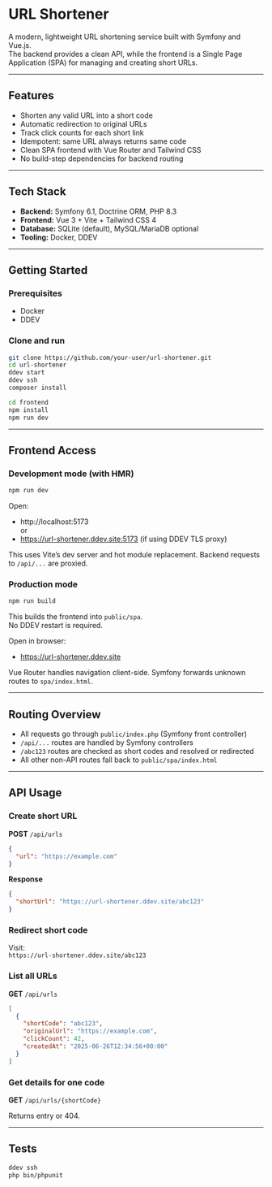 # URL Shortener

A modern, lightweight URL shortening service built with Symfony and Vue.js.  
The backend provides a clean API, while the frontend is a Single Page Application (SPA) for managing and creating short URLs.

---

## Features

- Shorten any valid URL into a short code
- Automatic redirection to original URLs
- Track click counts for each short link
- Idempotent: same URL always returns same code
- Clean SPA frontend with Vue Router and Tailwind CSS
- No build-step dependencies for backend routing

---

## Tech Stack

- **Backend:** Symfony 6.1, Doctrine ORM, PHP 8.3
- **Frontend:** Vue 3 + Vite + Tailwind CSS 4
- **Database:** SQLite (default), MySQL/MariaDB optional
- **Tooling:** Docker, DDEV

---

## Getting Started

### Prerequisites

- Docker
- DDEV

### Clone and run

```bash
git clone https://github.com/your-user/url-shortener.git
cd url-shortener
ddev start
ddev ssh
composer install

cd frontend
npm install
npm run dev
```

---

## Frontend Access

### Development mode (with HMR)

```bash
npm run dev
```

Open:

- http://localhost:5173  
  or  
- https://url-shortener.ddev.site:5173 (if using DDEV TLS proxy)

This uses Vite’s dev server and hot module replacement. Backend requests to `/api/...` are proxied.

### Production mode

```bash
npm run build
```

This builds the frontend into `public/spa`.  
No DDEV restart is required.

Open in browser:

- https://url-shortener.ddev.site

Vue Router handles navigation client-side. Symfony forwards unknown routes to `spa/index.html`.

---

## Routing Overview

- All requests go through `public/index.php` (Symfony front controller)
- `/api/...` routes are handled by Symfony controllers
- `/abc123` routes are checked as short codes and resolved or redirected
- All other non-API routes fall back to `public/spa/index.html`

---

## API Usage

### Create short URL

**POST** `/api/urls`

```json
{
  "url": "https://example.com"
}
```

**Response**

```json
{
  "shortUrl": "https://url-shortener.ddev.site/abc123"
}
```

### Redirect short code

Visit:  
`https://url-shortener.ddev.site/abc123`

### List all URLs

**GET** `/api/urls`

```json
[
  {
    "shortCode": "abc123",
    "originalUrl": "https://example.com",
    "clickCount": 42,
    "createdAt": "2025-06-26T12:34:56+00:00"
  }
]
```

### Get details for one code

**GET** `/api/urls/{shortCode}`

Returns entry or 404.

---

## Tests

```bash
ddev ssh
php bin/phpunit
```